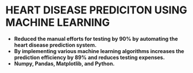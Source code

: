 # HEART DISEASE PREDICITON USING MACHINE LEARNING

  - **Reduced the manual efforts for testing by 90% by automating the heart
    disease prediction system.**
  - **By implementing various machine learning algorithms increases the
    prediction efficiency by 89% and reduces testing expenses.**
  - **Numpy, Pandas, Matplotlib, and Python.**

